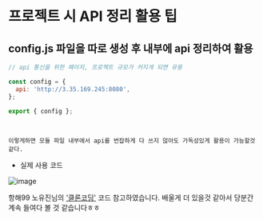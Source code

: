# 프로젝트 시 API 정리 활용 팁

## config.js 파일을 따로 생성 후 내부에 api 정리하여 활용
```javascript
// api 통신을 위한 페이지, 프로젝트 규모가 커지게 되면 유용

const config = {
  api: 'http://3.35.169.245:8080',
};

export { config };
```
```


이렇게하면 모듈 파일 내부에서 api를 번잡하게 다 쓰지 않아도 가독성있게 활용이 가능할것 같다.

```
* 실제 사용 코드


![image](https://user-images.githubusercontent.com/61656046/114266206-04870f80-9a30-11eb-9e39-daa0cedfed16.png)




항해99 노유진님의 ['클론코딩'](https://github.com/noh-yj/dano-clone) 코드 참고하였습니다.
배울게 더 있을것 같아서 당분간 계속 들여다 볼 것 같습니다ㅎㅎ
